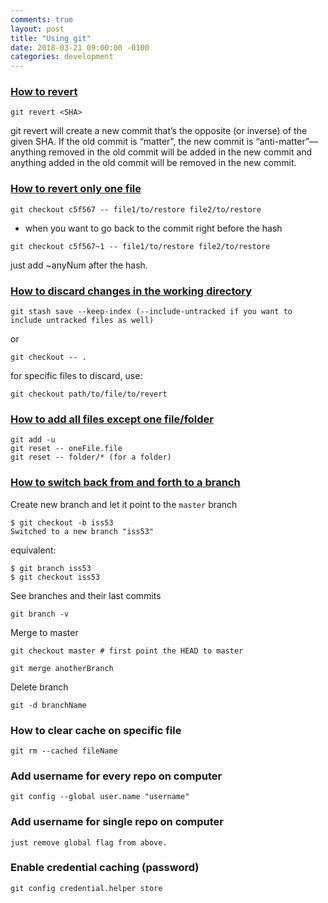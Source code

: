 ```yaml
---
comments: true
layout: post
title: "Using git"
date: 2018-03-21 09:00:00 -0100
categories: development
---
```

### [How to revert](https://blog.github.com/2015-06-08-how-to-undo-almost-anything-with-git/)
```
git revert <SHA>
```
git revert will create a new commit that’s the opposite (or inverse) of the given SHA. If the old commit is “matter”, the new commit is “anti-matter”—anything removed in the old commit will be added in the new commit and anything added in the old commit will be removed in the new commit.

### [How to revert only one file](https://stackoverflow.com/questions/215718/reset-or-revert-a-specific-file-to-a-specific-revision-using-git)
```
git checkout c5f567 -- file1/to/restore file2/to/restore
```

+ when you want to go back to the commit right before the hash
```
git checkout c5f567~1 -- file1/to/restore file2/to/restore
```
just add ~anyNum after the hash.

### [How to discard changes in the working directory](https://stackoverflow.com/questions/52704/how-do-i-discard-unstaged-changes-in-git)
```
git stash save --keep-index (--include-untracked if you want to include untracked files as well) 
```

or 

```
git checkout -- .
```

for specific files to discard, use:

```
git checkout path/to/file/to/revert
```

### [How to add all files except one file/folder](https://stackoverflow.com/questions/4475457/add-all-files-to-a-commit-except-a-single-file)
```
git add -u
git reset -- oneFile.file
git reset -- folder/* (for a folder)
```

### [How to switch back from and forth to a branch](https://git-scm.com/book/en/v2/Git-Branching-Basic-Branching-and-Merging)
Create new branch and let it point to the `master` branch
```
$ git checkout -b iss53
Switched to a new branch "iss53"
```
equivalent:
```
$ git branch iss53
$ git checkout iss53
```

See branches and their last commits 
```
git branch -v
```

Merge to master
```
git checkout master # first point the HEAD to master

git merge anotherBranch
```

Delete branch
```
git -d branchName
```

### How to clear cache on specific file
```
git rm --cached fileName
```

### Add username for every repo on computer
```
git config --global user.name "username"
```

### Add username for single repo on computer
```
just remove global flag from above. 
```

### Enable credential caching (password)
```
git config credential.helper store
```